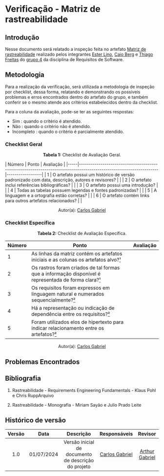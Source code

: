 
# Verificação - Matriz de rastreabilidade

## Introdução

Nesse documento será relatado a inspeção feita no artefato [Matriz de rastreabilidade](https://requisitos-de-software.github.io/2024.1-Gov.br/#/pos-rastreabilidade/matriz) realizado pelos integrantes [Ester Lino](https://github.com/esteerlino), [Caio Berg](https://github.com/Caio-bergbjj) e [Thiago Freitas](https://github.com/thiagorfreitas) do [grupo 4](https://github.com/Requisitos-de-Software/2024.1-Gov.br) da disciplina de Requisitos de Software.

## Metodologia


Para a realização da verificação, será utilizada a metodologia de inspeção por checklist, dessa forma, relatando e demonstrando os possíveis problemas e erros encontrados dentro do artefato do grupo, e também conferir se o mesmo atende aos critérios estabelecidos dentro da checklist.

Para a coluna da avaliação, pode-se ter as seguintes respostas:
- Sim : quando o critério é atendido.
- Não : quando o critério não é atendido.
- Incompleto : quando o critério é parcialmente atendido.


### Checklist Geral

<font><p style="text-align: center">**Tabela 1:** Checklist de Avaliação Geral.</p></font>
| Número  | Ponto                                                                                                           | Avaliação         |
|-----|----------------------------------------------------------------------------------------------------------------------|------------------|
| 1   | O artefato possui um histórico de versão padronizado com data, descrição, autores e revisores?                       |                  |
| 2   | O artefato inclui referências bibliográficas?                                                                        |                  |
| 3   | O artefato possui uma introdução?                                                                                   |                  |
| 4   | Todas as tabelas possuem legendas e fontes padronizadas?                                                             |                  |
| 5  | A linguagem e a ortografia estão corretas?                                                                           |                  |
| 6  | O artefato contém links para outros artefatos relacionados?                                                           |                  |

<div align="center">Autor(a): <a href="https://github.com/TheCarlosRamos">Carlos Gabriel</a></div>

### Checklist Específica

<font><p style="text-align: center">**Tabela 2:** Checklist de Avaliação Específica.</p></font>

| Número | Ponto | Avaliação |
|--------|-------|-----------|
| 1      | As linhas da matriz contém os artefatos iniciais e as colunas os artefatos alvo?[¹](#ref1)  |  |
| 2      | Os rastros foram criados de tal formas que a informação disponível é representada de forma clara?[¹](#ref1)  |  |
| 3      | Os requisitos foram expressos em linguagem natural e numerados sequencialmente?[²](#ref2)  |  |
| 4      | Há a representação ou indicação de dependência entre os requisitos?[²](#ref2)  |  |
| 5      | Foram utilizados elos de hipertexto para indicar relacionamento entre os artefatos?[²](#ref2)  |  |


<div align="center">Autor(a): <a href="https://github.com/TheCarlosRamos">Carlos Gabriel</a></div> 

## Problemas Encontrados





## Bibliografia

<a id="ref1"></a>

1. Rastreabilidade - Requirements Engineering Fundamentals - Klaus Pohl e Chris RuppArquivo

<a id="ref2"></a>

2. Rastreabilidade - Monografia - Miriam Sayão e Julio Prado Leite


## Histórico de versão


| Versão | Data       | Descrição                                   | Responsáveis                                                                               | Revisor                                      |
| :----: | :--------: | :-----------------------------------------: | :----------------------------------------------------------------------------------------: | :------------------------------------------: |
|  1.0   | 01/07/2024 | Versão inicial de documento de descrição do projeto | [Carlos Gabriel](https://github.com/TheCarlosRamos)                                         | [Arthur Gabriel](https://github.com/ArthurGabrieel)  |


